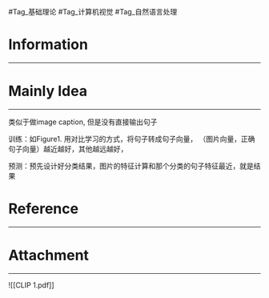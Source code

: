 #Tag_基础理论 #Tag_计算机视觉 #Tag_自然语言处理 
# Information
---


# Mainly Idea
---
类似于做image caption, 但是没有直接输出句子

训练：如Figure1. 用对比学习的方式，将句子转成句子向量，
（图片向量，正确句子向量）越近越好，其他越远越好，

预测：预先设计好分类结果，图片的特征计算和那个分类的句子特征最近，就是结果

# Reference
---


# Attachment
---
![[CLIP 1.pdf]]